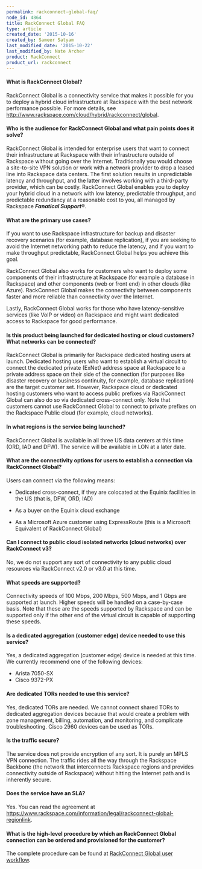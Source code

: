 ```yaml
---
permalink: rackconnect-global-faq/
node_id: 4864
title: RackConnect Global FAQ
type: article
created_date: '2015-10-16'
created_by: Sameer Satyam
last_modified_date: '2015-10-22'
last_modified_by: Nate Archer
product: RackConnect
product_url: rackconnect
---
```


#### What is RackConnect Global?

RackConnect Global is a connectivity service that makes it
possible for you to deploy a hybrid cloud infrastructure at Rackspace
with the best network performance possible. For more details, see
<http://www.rackspace.com/cloud/hybrid/rackconnect/global>.

#### Who is the audience for RackConnect Global and what pain points does it solve?

RackConnect Global is intended for enterprise users that want to connect their
infrastructure at Rackspace with their infrastructure outside of
Rackspace without going over the Internet. Traditionally you would
choose a site-to-site VPN solution or work with a network provider to
drop a leased line into Rackspace data centers. The first solution
results in unpredictable latency and throughput, and the latter involves
working with a third-party provider, which can be costly.
RackConnect Global enables you to deploy your hybrid cloud in a network with low
latency, predictable throughput, and predictable redundancy at a
reasonable cost to you, all managed by Rackspace ***Fanatical Support***&reg;.

#### What are the primary use cases?

If you want to use Rackspace infrastructure for backup and disaster recovery
scenarios (for example, database replication), if you are seeking to
avoid the Internet networking path to reduce the latency, and if you want
to make throughput predictable, RackConnect Global helps you achieve this goal.

RackConnect Global also works for customers who want to deploy some components of their infrastructure at Rackspace (for example a database in Rackspace) and other components (web or front end) in other clouds (like Azure). RackConnect Global makes the connectivity between components
faster and more reliable than connectivity over the Internet.

Lastly, RackConnect Global works for those who have latency-sensitive services (like VoIP or video) on Rackspace and might want dedicated access to Rackspace for good performance.

#### Is this product being launched for dedicated hosting or cloud customers? What networks can be connected?

RackConnect Global is primarily for Rackspace dedicated hosting users at
launch. Dedicated hosting users who want to establish a virtual circuit
to connect the dedicated private (ExNet) address space at Rackspace to a
private address space on their side of the connection (for purposes like
disaster recovery or business continuity, for example, database replication)
are the target customer set. However, Rackspace cloud or dedicated
hosting customers who want to access public prefixes via RackConnect Global can also do
so via dedicated cross-connect only. Note that customers cannot use
RackConnect Global to connect to private prefixes on the Rackspace Public
cloud (for example, cloud networks).

#### In what regions is the service being launched?

RackConnect Global is available in all three US data centers at this time
(ORD, IAD and DFW). The service will be available in LON at a later
date.

#### What are the connectivity options for users to establish a connection via RackConnect Global?

Users can connect via the following means:

- Dedicated cross-connect, if they are colocated at the Equinix facilities in the US (that is, DFW, ORD, IAD)

- As a buyer on the Equinix cloud exchange

- As a Microsoft Azure customer using ExpressRoute (this is a Microsoft Equivalent of RackConnect Global)

#### Can I connect to public cloud isolated networks (cloud networks) over RackConnect v3?

No, we do not support any sort of connectivity to any public cloud resources via RackConnect v2.0 or v3.0 at this time.

#### What speeds are supported?

Connectivity speeds of 100 Mbps, 200 Mbps, 500 Mbps, and 1 Gbps are supported
at launch. Higher speeds will be handled on a case-by-case basis. Note
that these are the speeds supported by Rackspace and can be
supported only if the other end of the virtual circuit is capable of
supporting these speeds.

#### Is a dedicated aggregation (customer edge) device needed to use this service?

Yes, a dedicated aggregation (customer edge) device is needed at this time. We currently recommend one of the following devices:

-   Arista 7050-SX
-   Cisco 9372-PX

#### Are dedicated TORs needed to use this service?

Yes, dedicated TORs are needed. We cannot connect shared TORs to dedicated
aggregation devices because that would create a problem with zone management,
billing, automation, and monitoring, and complicate troubleshooting. Cisco
2960 devices can be used as TORs.

#### Is the traffic secure?

The service does not provide encryption of any sort. It is purely an
MPLS VPN connection. The traffic rides all the way through the Rackspace
Backbone (the network that interconnects Rackspace regions and provides
connectivity outside of Rackspace) without hitting the Internet path and
is inherently secure.

#### Does the service have an SLA?

Yes. You can read the agreement at https://www.rackspace.com/information/legal/rackconnect-global-regionlink.

#### What is the high-level procedure by which an RackConnect Global connection can be ordered and provisioned for the customer?

The complete procedure can be found at [RackConnect Global user workflow](/how-to/rackconnect-global-user-workflow).
